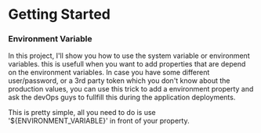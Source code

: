 # Getting Started

### Environment Variable

In this project, I'll show you how to use the system variable or environment variables.
this is usefull when you want to add properties that are depend on the
environment variables. In case you have some different user/password, or 
a 3rd party token which you don't know about the production values, you can
use this trick to add a environment property and ask the devOps guys to
fullfill this during the application deployments.

This is pretty simple, all you need to do is use '${ENVIRONMENT_VARIABLE}'
in front of your property.



